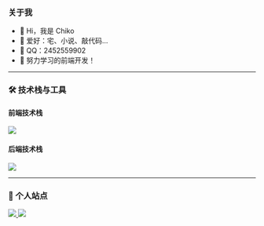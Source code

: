 ### 关于我

- 👋 Hi，我是 Chiko
- 💖 爱好：宅、小说、敲代码...
- 🐧 QQ：2452559902
- 🌈 努力学习的前端开发！

---

### 🛠️ 技术栈与工具

#### 前端技术栈

<img src="https://skillicons.dev/icons?i=html,css,js,ts,vue,react,webpack,vite,electron,tailwind" />

#### 后端技术栈

<img src="https://skillicons.dev/icons?i=nodejs,python,sqlite" />

---

### 🤝 个人站点

<a href="https://www.chiko.store">
  <img src="https://img.shields.io/badge/个人博客-FF6F61?style=flat&logo=hexo&logoColor=white" />
</a>
<a href="https://leetcode.cn/u/chiko_wen/">
  <img src="https://img.shields.io/badge/LeetCode-FFA116?style=flat&logo=leetcode&logoColor=white" />
</a>
